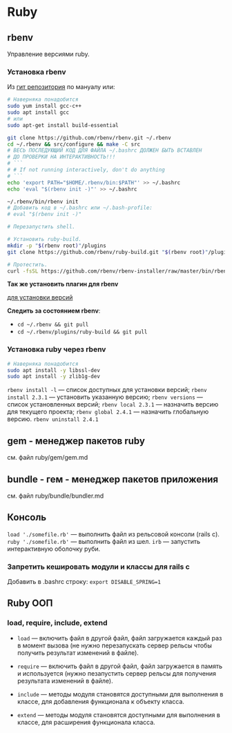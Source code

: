 # Ruby

## rbenv

Управление версиями ruby.




### Установка rbenv

Из [гит репозитория](https://github.com/rbenv/rbenv) по мануалу или:

```bash
# Наверняка понадобится
sudo yum install gcc-c++
sudo apt install gcc
# или
sudo apt-get install build-essential

git clone https://github.com/rbenv/rbenv.git ~/.rbenv
cd ~/.rbenv && src/configure && make -C src
# ВЕСЬ ПОСЛЕДУЮЩИЙ КОД ДЛЯ ФАЙЛА ~/.bashrc ДОЛЖЕН БЫТЬ ВСТАВЛЕН
# ДО ПРОВЕРКИ НА ИНТЕРАКТИВНОСТЬ!!!
# ```
# # If not running interactively, don't do anything
# ```
echo 'export PATH="$HOME/.rbenv/bin:$PATH"' >> ~/.bashrc
echo 'eval "$(rbenv init -)"' >> ~/.bashrc

~/.rbenv/bin/rbenv init
# Добавить код в ~/.bashrc или ~/.bash-profile:
# eval "$(rbenv init -)"

# Перезапустить shell.

# Установить ruby-build.
mkdir -p "$(rbenv root)"/plugins
git clone https://github.com/rbenv/ruby-build.git "$(rbenv root)"/plugins/ruby-build

# Протестить.
curl -fsSL https://github.com/rbenv/rbenv-installer/raw/master/bin/rbenv-doctor | bash
```

__Так же установить плагин для rbenv__

[для установки версий](https://github.com/rbenv/ruby-build)

__Следить за состоянием rbenv__:

* `cd ~/.rbenv && git pull`
* `cd ~/.rbenv/plugins/ruby-build && git pull`


### Установка ruby через rbenv

```sh
# Наверняка понадобится
sudo apt install -y libssl-dev
sudo apt install -y zlib1g-dev
```

`rbenv install -l` — список доступных для установки версий;
`rbenv install 2.3.1` — установить указанную версию;
`rbenv versions` — список установленных версий;
`rbenv local 2.3.1` — назначить версию для текущего проекта;
`rbenv global 2.4.1` — назначить глобальную версию.
`rbenv uninstall 2.4.1`




## gem - менеджер пакетов ruby

см. файл ruby/gem/gem.md




## bundle - гем - менеджер пакетов приложения

см. файл ruby/bundle/bundler.md




## Консоль

`load './somefile.rb'` — выполнить файл из рельсовой консоли (rails c).
`ruby './somefile.rb'` — выполнить файл из шел.
`irb` — запустить интерактивную оболочку руби.




### Запретить кешировать модули и классы для rails c

Добавить в .bashrc строку: `export DISABLE_SPRING=1`




## Ruby ООП

### load, require, include, extend

*   `load` — включить файл в другой файл, файл загружается каждый раз в момент
    вызова (не нужно перезапускать сервер рельсы чтобы получить результат
    изменений в файле).
*   `require` — включить файл в другой файл, файл загружается в память и
    используется (нужно пезапустить сервер рельсы для получения результата
    изменений в файле).

*   `include` — методы модуля становятся доступными для выполнения в классе, для
    добавления функционала к объекту класса.
*   `extend` — методы модуля становятся доступными для выполнения в классе, для
    расширения функционала класса.
